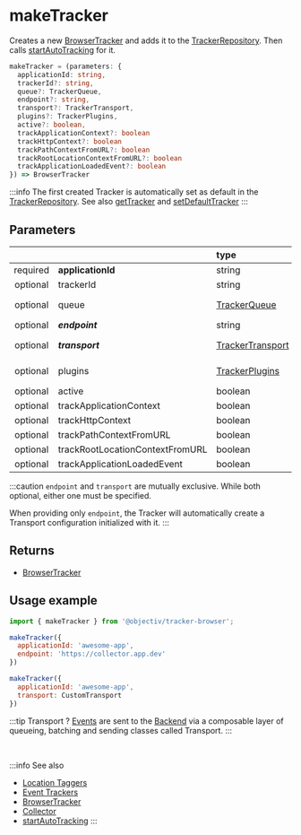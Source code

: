 # makeTracker

Creates a new [BrowserTracker](/tracking/browser/api-reference/general/BrowserTracker.md) and adds it to the [TrackerRepository](/tracking/browser/api-reference/core/TrackerRepository.md). Then calls [startAutoTracking](/tracking/browser/api-reference/general/startAutoTracking.md) for it.

```typescript
makeTracker = (parameters: {
  applicationId: string,
  trackerId?: string,
  queue?: TrackerQueue,
  endpoint?: string,
  transport?: TrackerTransport,
  plugins?: TrackerPlugins,
  active?: boolean,
  trackApplicationContext?: boolean
  trackHttpContext?: boolean
  trackPathContextFromURL?: boolean
  trackRootLocationContextFromURL?: boolean
  trackApplicationLoadedEvent?: boolean
}) => BrowserTracker
```

:::info
The first created Tracker is automatically set as default in the [TrackerRepository](/tracking/browser/api-reference/core/TrackerRepository.md). See also [getTracker](/tracking/browser/api-reference/general/getTracker.md) and [setDefaultTracker](/tracking/browser/api-reference/general/setDefaultTracker.md)
:::

## Parameters
|          |                                 | type                                                                          | default value                                                                                                                                   |
|:--------:|:--------------------------------|:------------------------------------------------------------------------------|:------------------------------------------------------------------------------------------------------------------------------------------------|
| required | **applicationId**               | string                                                                        |                                                                                                                                                 |
| optional | trackerId                       | string                                                                        | Same value as `applicationId`                                                                                                                   |
| optional | queue                           | [TrackerQueue](/tracking/browser/api-reference/core/TrackerQueue.md)          | The result of [makeBrowserTrackerDefaultQueue](/tracking/browser/api-reference/common/factories/makeBrowserTrackerDefaultQueue.md)              |
| optional | **_endpoint_**                  | string                                                                        |                                                                                                                                                 |
| optional | **_transport_**                 | [TrackerTransport](/tracking/browser/api-reference/core/TrackerTransport.md)  | The result of [makeBrowserTrackerDefaultTransport](/tracking/browser/api-reference/common/factories/makeBrowserTrackerDefaultTransport.md)      |
| optional | plugins                         | [TrackerPlugins](/tracking/browser/api-reference/core/TrackerPlugins.md)      | The result of [makeBrowserTrackerDefaultPluginsList](/tracking/browser/api-reference/common/factories/makeBrowserTrackerDefaultPluginsList.md)  |
| optional | active                          | boolean                                                                       | `true`                                                                                                                                          |
| optional | trackApplicationContext         | boolean                                                                       | `true`                                                                                                                                          |
| optional | trackHttpContext                | boolean                                                                       | `true`                                                                                                                                          |
| optional | trackPathContextFromURL         | boolean                                                                       | `true`                                                                                                                                          |
| optional | trackRootLocationContextFromURL | boolean                                                                       | `true`                                                                                                                                          |
| optional | trackApplicationLoadedEvent     | boolean                                                                       | `true`                                                                                                                                          |

:::caution
`endpoint` and `transport` are mutually exclusive. While both optional, either one must be specified.

When providing only `endpoint`, the Tracker will automatically create a Transport configuration initialized with it.
:::

## Returns
 - [BrowserTracker](/tracking/browser/api-reference/general/BrowserTracker.md)

## Usage example

```jsx
import { makeTracker } from '@objectiv/tracker-browser';
```

```jsx
makeTracker({
  applicationId: 'awesome-app',
  endpoint: 'https://collector.app.dev' 
})
```

```jsx
makeTracker({
  applicationId: 'awesome-app',
  transport: CustomTransport
})
```

:::tip Transport ?
[Events](/taxonomy/reference/events/overview.md) are sent to the [Backend](/tracking/backend/introduction.md) via a composable layer of queueing, batching and sending classes called Transport. 
:::

<br />

:::info See also
- [Location Taggers](/tracking/browser/api-reference/locationTaggers/overview.md) 
- [Event Trackers](/tracking/browser/api-reference/eventTrackers/overview.md)
- [BrowserTracker](/tracking/browser/api-reference/general/BrowserTracker.md)
- [Collector](/tracking/backend/introduction.md)
- [startAutoTracking](/tracking/browser/api-reference/general/startAutoTracking.md)
:::
